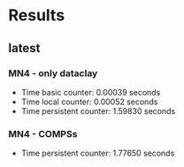 # Results

## latest

### MN4 - only dataclay

- Time basic counter: 0.00039 seconds
- Time local counter: 0.00052 seconds
- Time persistent counter: 1.59830 seconds

### MN4 - COMPSs

- Time persistent counter: 1.77650 seconds
